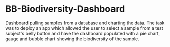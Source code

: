 # BB-Biodiversity-Dashboard
Dashboard pulling samples from a database and charting the data.  The task was to deploy an app which allowed the user to select a sample from a test subject's belly button and have the dashboard populated with a pie chart, gauge and bubble chart showing the biodiversity of the sample.
